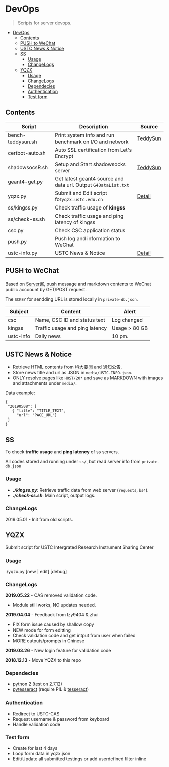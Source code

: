 # DevOps

> Scripts for server devops.

<!-- @import "[TOC]" {cmd="toc" depthFrom=1 depthTo=6 orderedList=false} -->

<!-- code_chunk_output -->

* [DevOps](#devops)
	* [Contents](#contents)
	* [PUSH to WeChat](#push-to-wechat)
	* [USTC News & Notice](#ustc-news-notice)
	* [SS](#ss)
		* [Usage](#usage)
		* [ChangeLogs](#changelogs)
	* [YQZX](#yqzx)
		* [Usage](#usage-1)
		* [ChangeLogs](#changelogs-1)
		* [Dependecies](#dependecies)
		* [Authentication](#authentication)
		* [Test form](#test-form)

<!-- /code_chunk_output -->


## Contents

Script|Description|Source|
-|-|-|
bench-teddysun.sh|Print system info and run benchmark on I/O and network|[TeddySun](https://teddysun.com/444.html)|
certbot-auto.sh|Auto SSL certification from Let's Encrypt||
shadowsocsR.sh|Setup and Start shadowsocks server|[TeddySun](https://shadowsocks.be/9.html)|
geant4-get.py|Get latest [geant4](http://geant4.web.cern.ch/support/download) source and data url. Output `G4DataList.txt`||
yqzx.py|Submit and Edit script for`yqzx.ustc.edu.cn`|[Detail](#yqzx)|
ss/kingss.py|Check traffic usage of __kingss__||
ss/check-ss.sh|Check traffic usage and ping latency of kingss||
csc.py|Check CSC application status||
push.py|Push log and information to WeChat||
ustc-info.py|USTC News & Notice|[Detail](#ustc-news-notice)|

## PUSH to WeChat

Based on [Server酱](https://sc.ftqq.com/3.version), push message and markdown contents to WeChat public accoount by GET/POST request.

The `SCKEY` for sendding URL is stored locally in `private-db.json`.

Subject|Content|Alert|
-|-|-|
csc|Name, CSC ID and status text|Log changed|
kingss|Traffic usage and ping latency|Usage > 80 GB|
ustc-info|Daily news|10 pm.|

## USTC News & Notice

* Retrieve HTML contents from [科大要闻](https://www.ustc.edu.cn/kdyw2/list.htm) and [通知公告](https://www.ustc.edu.cn/2014/list.htm).
* Store news title and url as JSON in `media/USTC-INFO.json`.
* ONLY resolve pages like `HOST/20*` and save as MARKDOWN with images and attachments under `media/`.

Data example:
```
{
 "20190508": [
   { "title": "TITLE_TEXT",
     "url": "PAGE_URL"}
 ]
}
```

## SS

To check __traffic usage__ and __ping latency__ of ss servers.

All codes stored and running under `ss/`, but read server info from `private-db.json`

### Usage

* __*./kingss.py*__: Retrieve traffic data from web server (`requests`, `bs4`).
* __*./check-ss.sh*__: Main script, output logs.

### ChangeLogs

2019.05.01 - Init from old scripts.

## YQZX

Submit script for USTC Intergrated Research Instrument Sharing Center

### Usage

./yqzx.py [new | edit] [debug]

### ChangeLogs

__2019.05.22__ - CAS removed validation code.

* Module still works, NO updates needed.

__2019.04.04__ - Feedback from lzy9404 & zhui

* FIX form issue caused by shallow copy
* NEW mode for form editting
* Check validation code and get intput from user when failed
* MORE outputs/prompts in Chinese

__2019.03.26__ - New login feature for validation code

__2018.12.13__ - Move YQZX to this repo

### Dependecies

* python 2 (test on 2.7.12)
* [pytesseract](https://github.com/madmaze/pytesseract) (require PIL & [tesseract](https://github.com/tesseract-ocr/tesseract))

### Authentication

* Redirect to USTC-CAS
* Request username & password from keyboard
* Handle validation code

### Test form

* Create for last 4 days
* Loop form data in yqzx.json
* Edit/Update all submitted testings or add userdefined filter inline